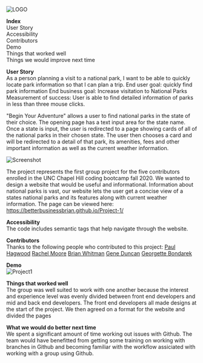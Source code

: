 ![LOGO](https://user-images.githubusercontent.com/68473729/96349414-78e28680-107d-11eb-9b82-ef17715b042a.png)<br>

**Index**<br>
User Story<br>
Accessibility<br>
Contributors<br>
Demo<br>
Things that worked well<br>
Things we would improve next time<br>


**User Story**<br>
As a person planning a visit to a national park, I want to be able to quickly locate park information so that I can plan a trip. End user goal: quickly find park information End business goal: Increase visitation to National Parks  Measurement of success: User is able to find detailed information of parks in less than three mouse clicks.

"Begin Your Adventure" allows a user to find national parks in the state of their choice. The opening page has a text input area for the state name.
Once a state is input, the user is redirected to a page showing cards of all of the national parks in their chosen state. The user then chooses a card and will be redirected to a detail of that park, its amenities, fees and other important information as well as the current weather information.

![Screenshot](https://user-images.githubusercontent.com/68473729/96349435-97488200-107d-11eb-88c0-f5dcf88c54de.jpg)

The project represents the first group project for the five contributors enrolled in the UNC Chapel Hill coding bootcamp fall 2020. We wanted to design a website that would be useful and informational. Information about national parks is vast, our website lets the user get a concise view of a states national parks and its features along with current weather information. The page can be viewed here: https://betterbusinessbrian.github.io/Project-1/


**Accessibility**<br>
The code includes semantic tags that help navigate through the website.

**Contributors**<br>
Thanks to the following people who contributed to this project:
[Paul Hagwood](https://pmhagwood.github.io/portfolio/)
[Rachel Moore](https://rachelmoore2020.github.io/Rachel-Moore-Portfolio/)
[Brian Whitman](https://github.com/BetterBusinessBrian)
[Gene Duncan](https://duncangw1.github.io/ResponsivePortfolio/)
[Georgette Bondarek](https://georgettebondarek.github.io/ResponsivePortfolio/)

**Demo**<br>
![Project1](https://user-images.githubusercontent.com/68473729/96350002-30c56300-1081-11eb-980e-0cf8ca76a977.gif)

**Things that worked well**<br>
The group was well suited to work with one another because the interest and experience level was evenly divided between front end developers and mid and back end developers. The front end developers all made designs at the start of the project. We then agreed on a format for the website and divided the pages 

**What we would do better next time**<br>
We spent a significant amount of time working out issues with Github. The team would have benefitted from getting some training on working with branches in Github and becoming familiar with the workflow assiciated with working with a group using Github.
